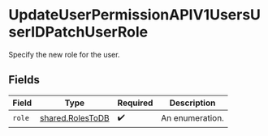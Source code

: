 # UpdateUserPermissionAPIV1UsersUserIDPatchUserRole

Specify the new role for the user.


## Fields

| Field                                                | Type                                                 | Required                                             | Description                                          |
| ---------------------------------------------------- | ---------------------------------------------------- | ---------------------------------------------------- | ---------------------------------------------------- |
| `role`                                               | [shared.RolesToDB](../../models/shared/rolestodb.md) | :heavy_check_mark:                                   | An enumeration.                                      |